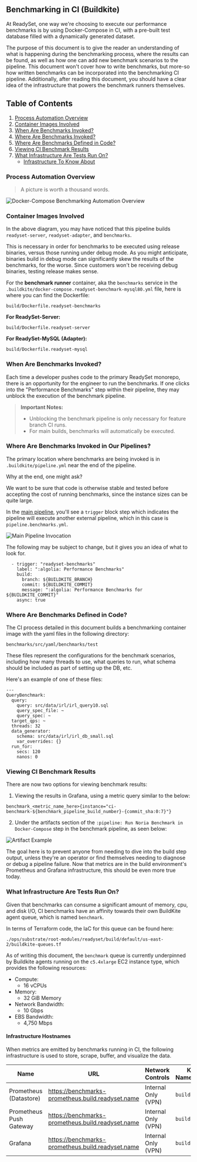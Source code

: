 ## Benchmarking in CI (Buildkite)

At ReadySet, one way we're choosing to execute our performance benchmarks is by using Docker-Compose in CI, with a pre-built test database filled with a dynamically generated dataset.

The purpose of this document is to give the reader an understanding of what is happening during the benchmarking process, where the results can be found, as well as how one can add new benchmark scenarios to the pipeline. This document won't cover how to write benchmarks, but more-so how written benchmarks can be incorporated into the benchmarking CI pipeline. Additionally, after reading this document, you should have a clear idea of the infrastructure that powers the benchmark runners themselves.

## Table of Contents

1. [Process Automation Overview](#process-automation-overview)
2. [Container Images Involved](#container-images-involved)
3. [When Are Benchmarks Invoked?](#when-are-benchmarks-invoked)
4. [Where Are Benchmarks Invoked?](#where-are-benchmarks-invoked-in-our-pipelines)
5. [Where Are Benchmarks Defined in Code?](#where-are-benchmarks-defined-in-code)
6. [Viewing CI Benchmark Results](#viewing-ci-benchmark-results)
7. [What Infrastructure Are Tests Run On?](#what-infrastructure-are-tests-run-on)
    * [Infrastructure To Know About](#infrastructure-hostnames)

### Process Automation Overview

> A picture is worth a thousand words.

![Docker-Compose Benchmarking Automation Overview](./images/ci-automation-dc-architecture.png)

### Container Images Involved

In the above diagram, you may have noticed that this pipeline builds `readyset-server`, `readyset-adapter`, and `benchmarks`.

This is necessary in order for benchmarks to be executed using release binaries, versus those running under debug mode. As you might anticipate, binaries build in debug mode can significantly skew the results of the benchmarks, for the worse. Since customers won't be receiving debug binaries, testing release makes sense.

For the **benchmark runner** container, aka the `benchmarks` service in the `.buildkite/docker-compose.readyset-benchmark-mysql80.yml` file,
here is where you can find the Dockerfile:

`build/Dockerfile.readyset-benchmarks`

**For ReadySet-Server:**

`build/Dockerfile.readyset-server`

**For ReadySet-MySQL (Adapter):**

`build/Dockerfile.readyset-mysql`

### When Are Benchmarks Invoked?

Each time a developer pushes code to the primary ReadySet monorepo, there is an opportunity for the engineer to run the benchmarks. If one clicks into the "Performance Benchmarks" step within their pipeline, they may unblock the execution of the benchmark pipeline.

> **Important Notes:**
>
> - Unblocking the benchmark pipeline is only necessary for feature branch CI runs.
> - For main builds, benchmarks will automatically be executed.

### Where Are Benchmarks Invoked in Our Pipelines?

The primary location where benchmarks are being invoked is in `.buildkite/pipeline.yml` near the end of the pipeline.

Why at the end, one might ask?

We want to be sure that code is otherwise stable and tested before accepting the cost of running benchmarks, since the instance sizes can be quite large.

In the [main pipeline](https://buildkite.com/readyset/readyset), you'll see a `trigger` block step which indicates the pipeline will execute another external pipeline, which in this case is `pipeline.benchmarks.yml`.

![Main Pipeline Invocation](./images/rs-pipeline-benchmark-invocation.png)

The following may be subject to change, but it gives you an idea of what to look for.

```
  - trigger: "readyset-benchmarks"
    label: ":algolia: Performance Benchmarks"
    build:
      branch: ${BUILDKITE_BRANCH}
      commit: ${BUILDKITE_COMMIT}
      message: ":algolia: Performance Benchmarks for ${BUILDKITE_COMMIT}"
    async: true
```

### Where Are Benchmarks Defined in Code?

The CI process detailed in this document builds a benchmarking container image with the yaml files in the following directory:

`benchmarks/src/yaml/benchmarks/test`

These files represent the configurations for the benchmark scenarios, including how many threads to use, what queries to run, what schema should be included as part of setting up the DB, etc.

Here's an example of one of these files:

```
---
QueryBenchmark:
  query:
    query: src/data/irl/irl_query10.sql
    query_spec_file: ~
    query_spec: ~
  target_qps: ~
  threads: 32
  data_generator:
    schema: src/data/irl/irl_db_small.sql
    var_overrides: {}
  run_for:
    secs: 120
    nanos: 0
```

### Viewing CI Benchmark Results

There are now two options for viewing benchmark results:

1) Viewing the results in Grafana, using a metric query similar to the below:

  `benchmark_<metric_name_here>{instance="ci-benchmark-${benchmark_pipeline_build_number}-{commit_sha:0:7}"}`

2) Under the artifacts section of the `:pipeline: Run Noria Benchmark in Docker-Compose` step in the benchmark pipeline, as seen below:

![Artifact Example](./images/ci-results-file-artifact.png)

The goal here is to prevent anyone from needing to dive into the build step output, unless they're an operator or find themselves needing to diagnose or debug a pipeline failure. Now that metrics are in the build environment's Prometheus and Grafana infrastructure, this should be even more true today.

### What Infrastructure Are Tests Run On?

Given that benchmarks can consume a significant amount of memory, cpu, and disk I/O, CI benchmarks have an affinity towards their own BuildKite agent queue, which is named `benchmark`.

In terms of Terraform code, the IaC for this queue can be found here:

`./ops/substrate/root-modules/readyset/build/default/us-east-2/buildkite-queues.tf`

As of writing this document, the `benchmark` queue is currently underpinned by Buildkite agents running on the `c5.4xlarge` EC2 instance type, which provides the following resources:

* Compute:
  * 16 vCPUs
* Memory:
  * 32 GiB Memory
* Network Bandwidth:
  *  10 Gbps
* EBS Bandwidth:
  * 4,750 Mbps

#### Infrastructure Hostnames

When metrics are emitted by benchmarks running in CI, the following infrastructure is used to store, scrape, buffer, and visualize the data.

| Name                 	| URL 	| Network Controls    	| K8s Namespace 	|
|-------------------------	|-----	|---------------------	|---------------	|
| Prometheus (Datastore)  	| https://benchmarks-prometheus.build.readyset.name    	| Internal Only (VPN) 	| `build`       	|
| Prometheus Push Gateway 	| https://benchmarks-prometheus.build.readyset.name    	| Internal Only (VPN) 	| `build`       	|
| Grafana                 	| https://benchmarks-prometheus.build.readyset.name    	| Internal Only (VPN) 	| `build`       	|
